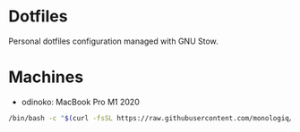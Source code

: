 # Dotfiles

Personal dotfiles configuration managed with GNU Stow.

# Machines
- odinoko: MacBook Pro M1 2020

 ```sh
 /bin/bash -c "$(curl -fsSL https://raw.githubusercontent.com/monologiq/dot/refs/heads/master/init.sh)" -- --key "$DOT_KEY_PATH"
 ```